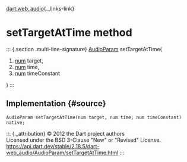 [dart:web\_audio](../../dart-web_audio/dart-web_audio-library){._links-link}

setTargetAtTime method
======================

::: {.section .multi-line-signature}
[AudioParam](../audioparam-class) setTargetAtTime(

1.  [num](../../dart-core/num-class) target,
2.  [num](../../dart-core/num-class) time,
3.  [num](../../dart-core/num-class) timeConstant

)
:::

Implementation {#source}
--------------

``` {.language-dart data-language="dart"}
AudioParam setTargetAtTime(num target, num time, num timeConstant) native;
```

::: {._attribution}
© 2012 the Dart project authors\
Licensed under the BSD 3-Clause \"New\" or \"Revised\" License.\
<https://api.dart.dev/stable/2.18.5/dart-web_audio/AudioParam/setTargetAtTime.html>
:::
